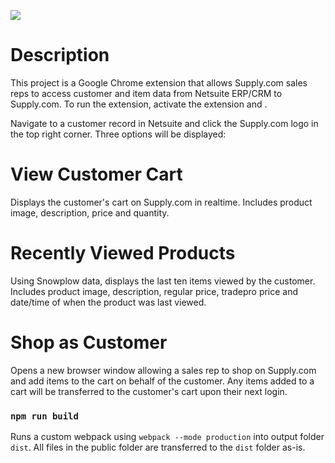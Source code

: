 ![](https://www.dropbox.com/s/dbjigldnf3cfecg/ns%20drawer.gif?raw=1)


# Description

This project is a Google Chrome extension that allows Supply.com sales reps to access customer and item data from Netsuite ERP/CRM to Supply.com. To run the extension, activate the extension and . 

Navigate to a customer record in Netsuite and click the Supply.com logo in the top right corner. Three options will be displayed:


# View Customer Cart

Displays the customer's cart on Supply.com in realtime. Includes product image, description, price and quantity.


# Recently Viewed Products

Using Snowplow data, displays the last ten items viewed by the customer. Includes product image, description, regular price, tradepro price and date/time of when the product was last viewed.


# Shop as Customer

Opens a new browser window allowing a sales rep to shop on Supply.com and add items to the cart on behalf of the customer. Any items added to a cart will be transferred to the customer's cart upon their next login.


### `npm run build`

Runs a custom webpack using `webpack --mode production` into output folder `dist`. All files in the public folder are transferred to the `dist` folder as-is.

